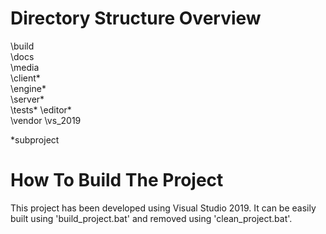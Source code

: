 # Directory Structure Overview

  \build       
  \docs        
  \media         
  \client*    
  \engine*        
  \server*       
  \tests*
  \editor*      
  \vendor
  \vs_2019       

*subproject


# How To Build The Project

This project has been developed using Visual Studio 2019. 
It can be easily built using 'build_project.bat' and removed using 'clean_project.bat'.